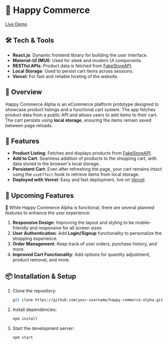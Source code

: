 # 🛒 Happy Commerce

[Live Demo](https://happy-commerce-alpha.vercel.app/)

## 🛠️ Tech & Tools

- **React.js**: Dynamic frontend library for building the user interface.
- **Material-UI (MUI)**: Used for sleek and modern UI components.
- **RESTful APIs**: Product data is fetched from [FakeStoreAPI](https://fakestoreapi.com/).
- **Local Storage**: Used to persist cart items across sessions.
- **Vercel**: For fast and reliable hosting of the website.

## 🚀 Overview

Happy Commerce Alpha is an eCommerce platform prototype designed to showcase product listings and a functional cart system. The app fetches product data from a public API and allows users to add items to their cart. The cart persists using **local storage**, ensuring the items remain saved between page reloads.

## 🎯 Features

- **Product Listing**: Fetches and displays products from [FakeStoreAPI](https://fakestoreapi.com/).
- **Add to Cart**: Seamless addition of products to the shopping cart, with data stored in the browser's local storage.
- **Persistent Cart**: Even after refreshing the page, your cart remains intact using the `useEffect` hook to retrieve items from local storage.
- **Deployed with Vercel**: Easy and fast deployment, live on [Vercel](https://happy-commerce-alpha.vercel.app/).

## 📝 Upcoming Features

🔧 While Happy Commerce Alpha is functional, there are several planned features to enhance the user experience:

1. **Responsive Design**: Improving the layout and styling to be mobile-friendly and responsive for all screen sizes.
3. **User Authentication**: Add **Login/Signup** functionality to personalize the shopping experience.
4. **Order Management**: Keep track of user orders, purchase history, and more.
5. **Improved Cart Functionality**: Add options for quantity adjustment, product removal, and more.

## 📦 Installation & Setup

1. Clone the repository:

   ```bash
   git clone https://github.com/your-username/happy-commerce-alpha.git

1. Install dependencies:

   ```bash
   npm install

1. Start the development server:

   ```bash
   npm start

